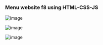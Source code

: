 ### Menu website f8 using HTML-CSS-JS
![image](https://user-images.githubusercontent.com/88370983/235299931-78861548-37a9-4d73-9abc-0e5d4cb8474e.png)

![image](https://user-images.githubusercontent.com/88370983/235299967-823ddd4f-f6d5-4252-8e0d-1ed1d5df6498.png)

![image](https://user-images.githubusercontent.com/88370983/235299992-46451ac4-27da-4985-94d3-46601a997da2.png)



